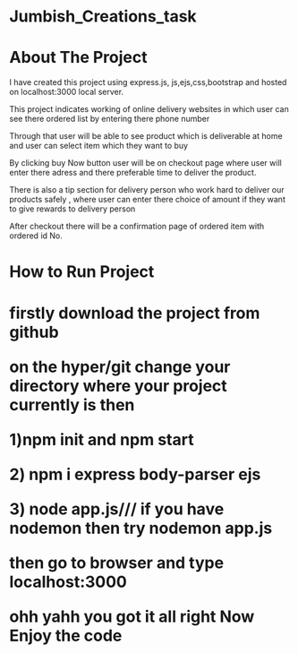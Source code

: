 # Jumbish_Creations_task
<h1>About The Project</h1>
<p>I have created this project using express.js, js,ejs,css,bootstrap and hosted on localhost:3000 local server.</p>
<p>This project indicates working of online delivery websites in which user can see there ordered list by entering there phone number </p>
<p>Through that user will be able to see product which is deliverable at home and user can select item which they want to buy </p>
<p>By clicking buy Now button user will be on checkout page where user will enter there adress and there preferable time to deliver the product. </p>
<p>There is also a tip section for delivery person who work hard to deliver our products safely , where user can enter there choice of amount if they want to give rewards to delivery person </p>
<p>After checkout there will be a confirmation page of ordered item with ordered id No. </p>
<h1>How to Run Project<h1>
<p>firstly download the project from github</p>
<p> on the hyper/git change your directory where your project currently is then</p>
    <p>1)npm init and npm start</p>
    <p>2) npm i express body-parser ejs </p>
    <p> 3) node app.js/// if you have nodemon then try nodemon app.js</p>
<p>then go to browser and type localhost:3000 </p>
<p>ohh yahh you got it all right Now Enjoy the code </p>
